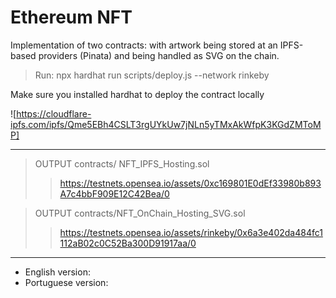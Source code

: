 
# Ethereum NFT

Implementation of two contracts: with artwork being stored at an IPFS-based providers (Pinata) and being handled as SVG on the chain.

> Run: npx hardhat run scripts/deploy.js --network rinkeby

Make sure you installed hardhat to deploy the contract locally


![https://cloudflare-ipfs.com/ipfs/Qme5EBh4CSLT3rgUYkUw7jNLn5yTMxAkWfpK3KGdZMToMP]

- - - - 

> OUTPUT contracts/ NFT_IPFS_Hosting.sol   
>>https://testnets.opensea.io/assets/0xc169801E0dEf33980b893A7c4bbF909E12C42Bea/0



> OUTPUT contracts/NFT_OnChain_Hosting_SVG.sol 
>>https://testnets.opensea.io/assets/rinkeby/0x6a3e402da484fc1112aB02c0C52Ba300D91917aa/0

- - - - 

* English version: 
* Portuguese version:

